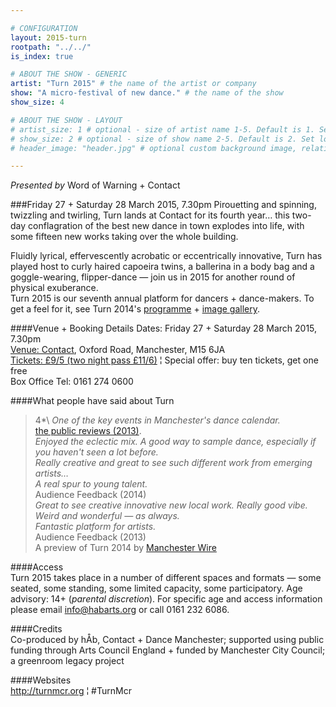 ```yaml
---

# CONFIGURATION
layout: 2015-turn
rootpath: "../../"
is_index: true

# ABOUT THE SHOW - GENERIC
artist: "Turn 2015" # the name of the artist or company
show: "A micro-festival of new dance." # the name of the show
show_size: 4

# ABOUT THE SHOW - LAYOUT
# artist_size: 1 # optional - size of artist name 1-5. Default is 1. Set longer names to lower values
# show_size: 2 # optional - size of show name 2-5. Default is 2. Set longer names to lower values
# header_image: "header.jpg" # optional custom background image, relative to current page

---
```

*Presented by* Word of Warning + Contact    
         
###Friday 27 + Saturday 28 March 2015, 7.30pm
Pirouetting and spinning, twizzling and twirling, Turn lands at Contact for its fourth year… this two-day conflagration of the best new dance in town explodes into life, with some fifteen new works taking over the whole building.           
                  
Fluidly lyrical, effervescently acrobatic or eccentrically innovative, Turn has played host to curly haired capoeira twins, a ballerina in a body bag and a goggle-wearing, flipper-dance — join us in 2015 for another round of physical exuberance.                
Turn 2015 is our seventh annual platform for dancers + dance-makers. To get a feel for it, see Turn 2014's [programme](/archive/2014-turn) + [image gallery](/galleries/2014-turn).   
                  
####Venue + Booking Details
Dates: Friday 27 + Saturday 28 March 2015, 7.30pm    
[Venue: Contact](http://contactmcr.com/visit/getting-here), Oxford Road, Manchester, M15 6JA    
[Tickets: £9/5 (two night pass £11/6)](http://contactmcr.com/turn) ¦ Special offer: buy ten tickets, get one free    
Box Office Tel: 0161 274 0600                
                  
####What people have said about Turn
>4*\ *One of the key events in Manchester's dance calendar.*<br>[the public reviews (2013)](http://www.thepublicreviews.com/turn-2013-contact-manchester).         
>*Enjoyed the eclectic mix. A good way to sample dance, especially if you haven't seen a lot before.*<br>*Really creative and great to see such different work from emerging artists…*<br>*A real spur to young talent.*<br>Audience Feedback (2014)            
>*Great to see creative innovative new local work. Really good vibe.*<br>*Weird and wonderful — as always.*<br>*Fantastic platform for artists.*<br>Audience Feedback (2013)                
>A preview of Turn 2014 by [Manchester Wire](http://manchesterwire.co.uk/#!/turn-danceworks-micro-fest-at-contact)       
                  
####Access                 
Turn 2015 takes place in a number of different spaces and formats — some seated, some standing, some limited capacity, some participatory. Age advisory: 14+ (*parental discretion*). For specific age and access information please email info@habarts.org or call 0161 232 6086.               
                          
####Credits         
Co-produced by hÅb, Contact + Dance Manchester; supported using public funding through Arts Council England + funded by Manchester City Council; a greenroom legacy project        
        
####Websites        
<http://turnmcr.org> ¦ #TurnMcr

